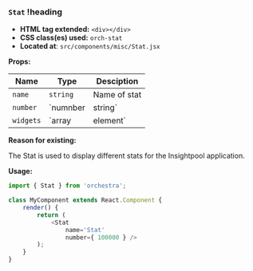### `Stat` !heading

* __HTML tag extended:__ `<div></div>`
* __CSS class(es) used:__ `orch-stat`
* __Located at__: `src/components/misc/Stat.jsx`

**Props:**

| Name                 | Type            | Desciption                                                 |
| ---------------------|-----------------|------------------------------------------------------------|
| `name`               | `string`        | Name of stat                                               |
| `number`             | `numnber|string`| Value of stat                                              |
| `widgets`            | `array|element` | Widgets to put into statbox                                |

**Reason for existing:**

The Stat is used to display different stats for the Insightpool application.

**Usage:**

```javascript
import { Stat } from 'orchestra';

class MyComponent extends React.Component {
	render() {
		return (
			<Stat
				name='Stat'
				number={ 100000 } />
		);
	}
}
```

